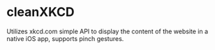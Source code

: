 # cleanXKCD
Utilizes xkcd.com simple API to display the content of the website in
a native iOS app, supports pinch gestures.
